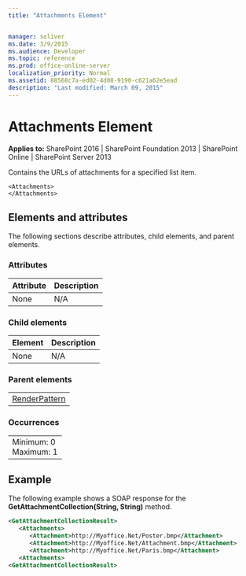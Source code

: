 ```yaml
---
title: "Attachments Element"


manager: soliver
ms.date: 3/9/2015
ms.audience: Developer
ms.topic: reference
ms.prod: office-online-server
localization_priority: Normal
ms.assetid: 88568c7a-ed02-4d08-9190-c621a62e5ead
description: "Last modified: March 09, 2015"
---
```


# Attachments Element

 
  
 **Applies to:** SharePoint 2016 | SharePoint Foundation 2013 | SharePoint Online | SharePoint Server 2013
  
Contains the URLs of attachments for a specified list item.
  
```
<Attachments>
</Attachments>
```

## Elements and attributes

The following sections describe attributes, child elements, and parent elements.

### Attributes

|**Attribute**|**Description**|
|:-----|:-----|
|None  <br/> |N/A  <br/> |
   
### Child elements

|**Element**|**Description**|
|:-----|:-----|
|None  <br/> |N/A  <br/> |
   
### Parent elements

||
|:-----|
|[RenderPattern](http://msdn.microsoft.com/library/439b5aec-2c0f-4085-86a0-bfd3a84bb0b2%28Office.15%29.aspx)|
   
### Occurrences

||
|:-----|
|Minimum: 0  <br/> Maximum: 1  <br/> |
   
## Example

The following example shows a SOAP response for the **GetAttachmentCollection(String, String)** method. 
  
```XML
<GetAttachmentCollectionResult>
   <Attachments>
      <Attachment>http://Myoffice.Net/Poster.bmp</Attachment>
      <Attachment>http://Myoffice.Net/Attachment.bmp</Attachment>
      <Attachment>http://Myoffice.Net/Paris.bmp</Attachment>
   <Attachments>
<GetAttachmentCollectionResult>
```


